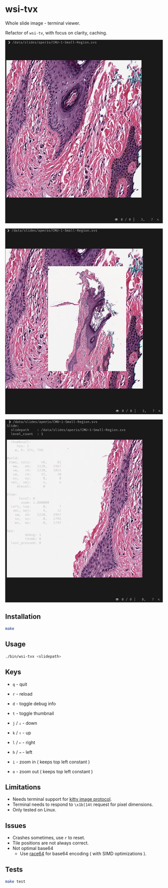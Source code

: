 # wsi-tvx

Whole slide image - terminal viewer.

Refactor of `wsi-tv`, with focus on clarity, caching.

![home](./screenshots/home.png)

![thumbnail](./screenshots/thumbnail.png)

![debug](./screenshots/debug.png)

## Installation

```bash
make
```

## Usage

```bash
./bin/wsi-tvx <slidepath>
```

## Keys

- `q` - quit
- `r` - reload
- `d` - toggle debug info
- `t` - toggle thumbnail

- `j` / `↓` - down
- `k` / `↑` - up
- `l` / `←` - right
- `h` / `→` - left
- `i` - zoom in ( keeps top left constant )
- `o` - zoom out ( keeps top left constant )

## Limitations

- Needs terminal support for [kitty image protocol](https://sw.kovidgoyal.net/kitty/graphics-protocol/).
- Terminal needs to respond to `\x1b[14t` request for pixel dimensions.
- Only tested on Linux.

## Issues

- Crashes sometimes, use `r` to reset.
- Tile positions are not always correct.
- Not optimal base64
  - Use [race64](https://github.com/skeeto/race64) for base64 encoding ( with SIMD optimizations ).

## Tests

```bash
make test
```
